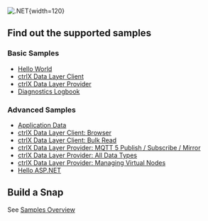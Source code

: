 ![.NET](https://upload.wikimedia.org/wikipedia/commons/7/7d/Microsoft_.NET_logo.svg){width=120}

## Find out the supported samples


### Basic Samples

* [Hello World](./hello.world/README.md)
* [ctrlX Data Layer Client](./datalayer.client/README.md)
* [ctrlX Data Layer Provider](./datalayer.provider/README.md)
* [Diagnostics Logbook](./diagnostics.logbook/README.md)

### Advanced Samples

* [Application Data](./appdata/README.md) 
* [ctrlX Data Layer Client: Browser](./datalayer.client.browse/README.md)
* [ctrlX Data Layer Client: Bulk Read](./datalayer.client.bulkread/README.md)
* [ctrlX Data Layer Provider: MQTT 5 Publish / Subscribe / Mirror](./datalayer.mqtt/README.md)
* [ctrlX Data Layer Provider: All Data Types](./datalayer.provider.alldata/README.md)
* [ctrlX Data Layer Provider: Managing Virtual Nodes](./datalayer.provider.virtual/README.md)
* [Hello ASP.NET](./hello.web.asp/README.md)

## Build a Snap

See [Samples Overview](../samples.md)